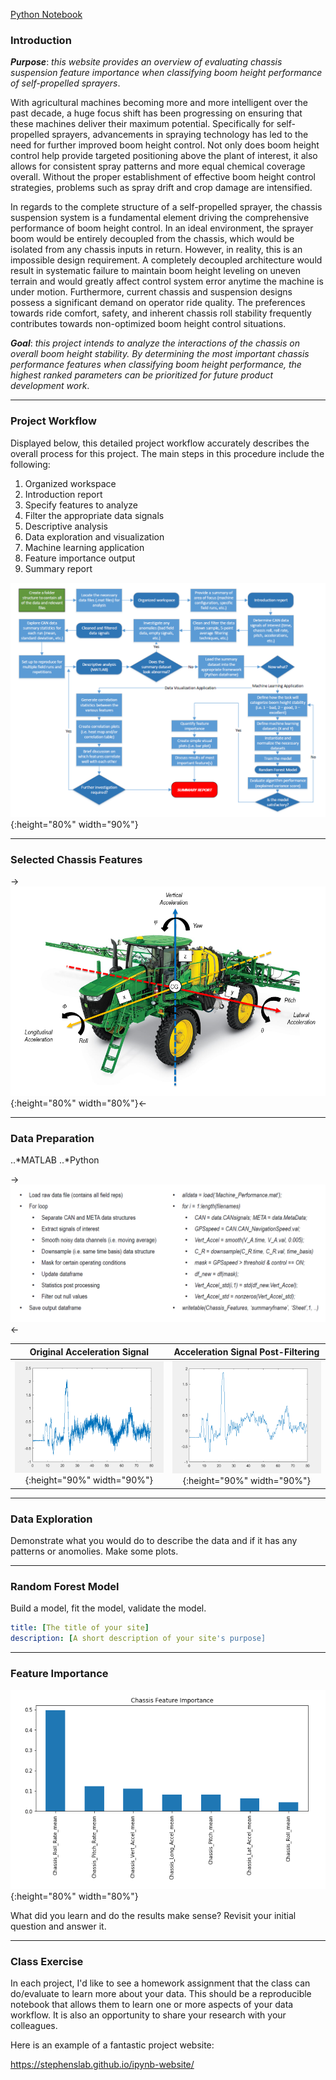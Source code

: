 
[Python Notebook](https://nbviewer.jupyter.org/github/badams97/Sprayer_Chassis_Features/blob/master/ABE%20516%20Project%20-%20Bailey%20Adams.ipynb)

### Introduction

**_Purpose_**: _this website provides an overview of evaluating chassis suspension feature importance when classifying boom height performance of self-propelled sprayers_.

With agricultural machines becoming more and more intelligent over the past decade, a huge focus shift has been progressing on ensuring that these machines deliver their maximum potential.  Specifically for self-propelled sprayers, advancements in spraying technology has led to the need for further improved boom height control.  Not only does boom height control help provide targeted positioning above the plant of interest, it also allows for consistent spray patterns and more equal chemical coverage overall.  Without the proper establishment of effective boom height control strategies, problems such as spray drift and crop damage are intensified.

In regards to the complete structure of a self-propelled sprayer, the chassis suspension system is a fundamental element driving the comprehensive performance of boom height control.  In an ideal environment, the sprayer boom would be entirely decoupled from the chassis, which would be isolated from any chassis inputs in return.  However, in reality, this is an impossible design requirement.  A completely decoupled architecture would result in systematic failure to maintain boom height leveling on uneven terrain and would greatly affect control system error anytime the machine is under motion.  Furthermore, current chassis and suspension designs possess a significant demand on operator ride quality.  The preferences towards ride comfort, safety, and inherent chassis roll stability frequently contributes towards non-optimized boom height control situations.

**_Goal_**: _this project intends to analyze the interactions of the chassis on overall boom height stability.  By determining the most important chassis performance features when classifying boom height performance, the highest ranked parameters can be prioritized for future product development work_.  

***

### Project Workflow

Displayed below, this detailed project workflow accurately describes the overall process for this project.  The main steps in this procedure include the following:

1. Organized workspace
2. Introduction report
3. Specify features to analyze
4. Filter the appropriate data signals
5. Descriptive analysis
6. Data exploration and visualization
7. Machine learning application
8. Feature importance output
9. Summary report

![image](PNG/updated_project_workflow.PNG "Workflow Diagram"){:height="80%" width="90%"}

***

### Selected Chassis Features

->![image](PNG/Sprayer_System_Diagram.PNG "System Diagram"){:height="80%" width="80%"}<-

***

### Data Preparation

..*MATLAB 
..*Python

-> ![image](PNG/Matlab_Code_Outline.PNG "MATLAB Code Outline") <-

Original Acceleration Signal             |  Acceleration Signal Post-Filtering
:-------------------------:|:-------------------------:
![image](PNG/Accel_After.PNG "Acceleration Signal Before"){:height="90%" width="90%"}  |  ![image](PNG/Accel_Before.PNG "Acceleration Signal After"){:height="90%" width="90%"}

***

### Data Exploration

Demonstrate what you would do to describe the data and if it has any patterns or anomolies.  Make some plots.

***

### Random Forest Model

Build a model, fit the model, validate the model.

```yml
title: [The title of your site]
description: [A short description of your site's purpose]
```

***

### Feature Importance

![image](PNG/Feature_Importance.PNG "Feature Importance"){:height="80%" width="80%"}

What did you learn and do the results make sense?  Revisit your initial question and answer it.

***

### Class Exercise

In each project, I'd like to see a homework assignment that the class can do/evaluate to learn more about your data.  This should be a reproducible notebook that allows them to learn one or more aspects of your data workflow.  It is also an opportunity to share your research with your colleagues.

Here is an example of a fantastic project website:

https://stephenslab.github.io/ipynb-website/
